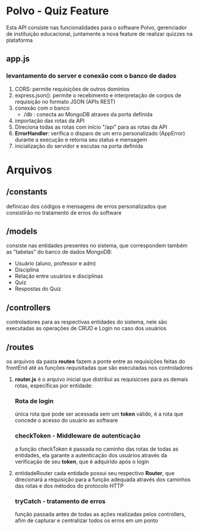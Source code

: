 # Polvo - Quiz Feature

Esta API consiste nas funcionalidades para o software Polvo, gerenciador de instituição educacional, juntamente a nova feature de realizar quizzes na plataforma


## app.js
### levantamento do server e conexão com o banco de dados
1. CORS: permite requisições de outros domínios
2. express.json(): permite o recebimento e interpretação de corpos de requisição no formato JSON (APIs REST)
3. conexão com o banco
    - /db : conecta ao MongoDB atraves da porta definida 
4. importação das rotas da API
5. Direciona todas as rotas com início "/api" para as rotas da API
6. __ErrorHandler__: verifica o disparo de um erro personalizado (AppError) durante a execução e retorna seu status e mensagem
7. inicialização do servidor e escutas na porta definida

# Arquivos

## /constants
definicao dos códigos e mensagens de erros personalizados que consistirão no tratamento de erros do software

## /models
consiste nas entidades presentes no sistema, que correspondem também as "tabelas" do banco de dados MongoDB:
- Usuário (aluno, professor e adm)
- Disciplina
- Relação entre usuários e disciplinas 
- Quiz
- Respostas do Quiz

## /controllers 
controladores para as respectivas entidades do sistema, nele são executadas as operações de CRUD e Login no caso dos usuários

## /routes 
os arquivos da pasta __routes__ fazem a ponte entre as requisições feitas do frontEnd até as funções requisitadas que são executadas nos controladores

1. __router.js__ é o arquivo inicial que distribui as requisicoes para as demais rotas, específicas por entidade:

    ### Rota de login 
    única rota que pode ser acessada sem um __token__ válido, é a rota que concede o acesso do usuário ao software

    ### checkToken - Middleware de autenticação
    a função checkToken é passada no caminho das rotas de todas as entidades, ela garante a autenticação dos usuários através da verificação de seu __token__, que é adquirido após o login

2. entidadeRouter 
    cada entidade possui seu respectivo __Router__, que direcionará a requisição para a função adequada através dos caminhos das rotas e dos métodos do protocolo HTTP

    ### tryCatch - tratamento de erros
    função passada antes de todas as ações realizadas pelos controllers, afim de capturar e centralizar todos os erros em um ponto